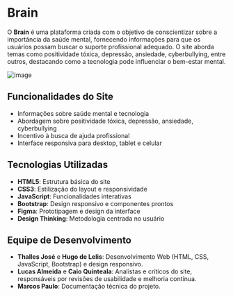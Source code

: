 
# **Brain**

O **Brain** é uma plataforma criada com o objetivo de conscientizar sobre a importância da saúde mental, fornecendo informações para que os usuários possam buscar o suporte profissional adequado. O site aborda temas como positividade tóxica, depressão, ansiedade, cyberbullying, entre outros, destacando como a tecnologia pode influenciar o bem-estar mental.

![image](https://github.com/user-attachments/assets/63663f5c-e0c5-48f2-b2ec-cadcbb34baca)

## **Funcionalidades do Site**

- Informações sobre saúde mental e tecnologia
- Abordagem sobre positividade tóxica, depressão, ansiedade, cyberbullying
- Incentivo à busca de ajuda profissional
- Interface responsiva para desktop, tablet e celular

## **Tecnologias Utilizadas**

- **HTML5**: Estrutura básica do site
- **CSS3**: Estilização do layout e responsividade
- **JavaScript**: Funcionalidades interativas
- **Bootstrap**: Design responsivo e componentes prontos
- **Figma**: Prototipagem e design da interface
- **Design Thinking**: Metodologia centrada no usuário

## **Equipe de Desenvolvimento**

- **Thalles José** e **Hugo de Lelis**: Desenvolvimento Web (HTML, CSS, JavaScript, Bootstrap) e design responsivo.
- **Lucas Almeida** e **Caio Quinteala**: Analistas e críticos do site, responsáveis por revisões de usabilidade e melhoria contínua.
- **Marcos Paulo**: Documentação técnica do projeto.

